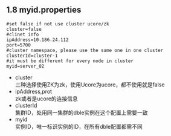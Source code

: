 ## 1.8 myid.properties
```
#set false if not use cluster ucore/zk
cluster=false
#clinet info
ipAddress=10.186.24.112
port=5700
#cluster namespace, please use the same one in one cluster
clusterId=cluster-1
#it must be different for every node in cluster
myid=server_02

```
+ cluster  
三种选择使用ZK为zk，使用Ucore为ucore，都不使用就是false
+ ipAddress,prot  
zk或者是ucore的连接信息
+ clusterId  
集群ID，处用同一集群的dble实例在这个配置上需要一致
+ myid  
实例ID，唯一标识实例的ID，在所有dble配置都需不同
